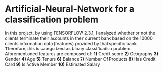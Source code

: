 # Artificial-Neural-Network for a classification problem
In this project, by using TENSORFLOW 2.3.1, I analyzed whether or not the clients terminate their accounts in their current bank based on the 10000 clients information data (features) provided by that specific bank. Therefore, this is categorized as binary classification problem.</br>
Aforementioned features are composed of: **1)** Credit score **2)** Geography **3)** Gender **4)** Age **5)** Tenure **6)** Balance **7)** Number Of Products **8)** Has Credit Card **9)** Is Active Member **10)** Estimated Salary
